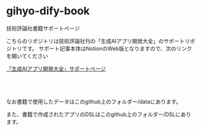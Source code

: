 # gihyo-dify-book
技術評論社書籍サポートページ

こちらのリポジトリは技術評論社刊の「生成AIアプリ開発大全」のサポートリポジトリです。
サポート記事本体はNotionのWeb版となりますので、次のリンクを開いてください

[「生成AIアプリ開発大全」サポートページ](https://nova-join-5c4.notion.site/AI-1a1b1102fb3380b48d8df6fa1c62da0c)

　  
　
 
なお書籍で使用したデータはこのgithub上のフォルダー/dataにあります。

また、書籍で作成されたアプリのDSLはこのgithub上のフォルダー/DSLにあります。

